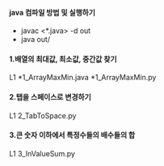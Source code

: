 #### java 컴파일 방법 및 실행하기
+ javac <*.java> -d out
+ java out/<class>

#### 1.배열의 최대값, 최소값, 중간값 찾기
 L1
 *1_ArrayMaxMin.java
 *1_ArrayMaxMin.py

#### 2.탭을 스페이스로 변경하기
 L1 2_TabToSpace.py

#### 3.큰 숫자 이하에서 특정수들의 배수들의 합
 L1
 3_InValueSum.py
